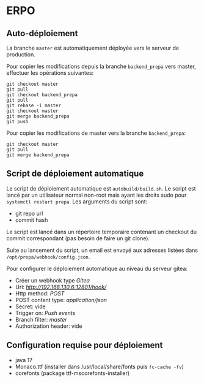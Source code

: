 # ERPO

## Auto-déploiement

La branche `master` est automatiquement déployée vers le serveur de production.

Pour copier les modifications depuis la branche `backend_prepa` vers master,
effectuer les opérations suivantes:

```
git checkout master
git pull
git checkout backend_prepa
git pull
git rebase -i master
git checkout master
git merge backend_prepa
git push
```

Pour copier les modifications de master vers la branche `backend_prepa`:

```
git checkout master
git pull
git merge backend_prepa
```

## Script de déploiement automatique

Le script de déploiement automatique est `autobuild/build.sh`. Le script est
lancé par un utilisateur normal non-root mais ayant les droits sudo pour
`systemctl restart prepa`. Les arguments du script sont:

- git repo url
- commit hash

Le script est lancé dans un répertoire temporaire contenant un checkout du
commit correspondant (pas besoin de faire un git clone).

Suite au lancement du script, un email est envoyé aux adresses listées dans
`/opt/prepa/webhook/config.json`.

Pour configurer le déploiement automatique au niveau du serveur gitea:

- Créer un webhook type *Gitea*
- Url: *http://192.168.130.6:12801/hook/*
- Http method: *POST*
- POST content type: *application/json*
- Secret: vide
- Trigger on: *Push events*
- Branch filter: *master*
- Authorization header: vide




## Configuration requise pour déploiement

- java 17
- Monaco.ttf (installer dans /usr/local/share/fonts puis `fc-cache -fv`)
- corefonts (package ttf-mscorefonts-installer)


